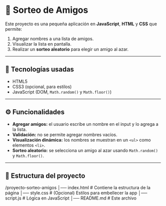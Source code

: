# 🎲 Sorteo de Amigos

Este proyecto es una pequeña aplicación en **JavaScript**, **HTML** y **CSS** que permite:

1. Agregar nombres a una lista de amigos.
2. Visualizar la lista en pantalla.
3. Realizar un **sorteo aleatorio** para elegir un amigo al azar.

---

## 🚀 Tecnologías usadas
- HTML5
- CSS3 (opcional, para estilos)
- JavaScript (DOM, `Math.random()` y `Math.floor()`)

---

## ⚙️ Funcionalidades
- **Agregar amigos:** el usuario escribe un nombre en el input y lo agrega a la lista.
- **Validación:** no se permite agregar nombres vacíos.
- **Visualización dinámica:** los nombres se muestran en un `<ul>` como elementos `<li>`.
- **Sorteo aleatorio:** se selecciona un amigo al azar usando `Math.random()` y `Math.floor()`.

---

## 📂 Estructura del proyecto
/proyecto-sorteo-amigos
│── index.html # Contiene la estructura de la página
│── style.css # (Opcional) Estilos para embellecer la app
│── script.js # Lógica en JavaScript
│── README.md # Este archivo
